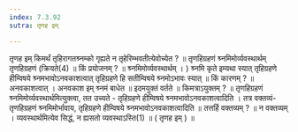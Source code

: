 ```yaml
---
index: 7.3.92
sutra: तृणह इम्

---
```

 तृणह इम् किमर्थं तृहिरागतश्र्नम्को गृह्यते न तृहेरिम्भवतीत्येवोच्येत ? ॥ तृणहिग्रहणं श्र्नमिमोर्व्यवस्थार्थम् तृणहिग्रहणं (क्रियते(4) ॥ किं प्रयोजनम् ? ॥ श्र्नमिमोर्व्यवस्थार्थम् । ) श्र्नमि कृते इम्यथा स्यात् तृहिग्रहणे हीम्विषये श्र्नमभावोऽनवकाशत्वात् तृहिग्रहणे हि सतीम्विषये श्र्नमोऽभावः स्यात् ॥ किं कारणम् ? ॥ अनवकाशत्वात् । अनवकाश इम् श्र्नमं बाधेत ॥ इदमयुक्तं वर्तते ॥ किमत्राऽयुक्तम् ? ॥ तृणहिग्रहणं श्र्नमिमोर्व्यवस्थार्थमित्युक्त्वा, तत उच्यते - तृहिग्रहणे हीम्विषये श्र्नमभावोऽनवकाशत्वादिति । तत्र वक्तव्यं- तृणहिग्रहणं श्र्नमिमोर्भावाय, तृहिग्रहणे हीम्विषये श्र्नमभावोऽनवकाशत्वादिति ॥ तत्तर्हि वक्तव्यम् ? ॥ न वक्तव्यम् । व्यवस्थार्थमित्येव सिद्धं, न ह्यसतो व्यवस्थाऽस्ति(1) ॥ ( तृणह इम् ) ॥ 
